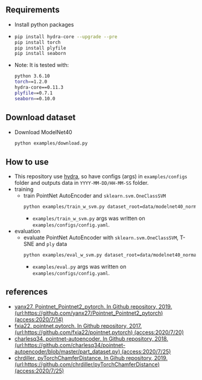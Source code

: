 ## Requirements
- Install python packages
- ```bash
  pip install hydra-core --upgrade --pre  
  pip install torch
  pip install plyfile
  pip install seaborn
  ```
- Note: It is tested with:
  ```bash
  python 3.6.10
  torch==1.2.0
  hydra-core==0.11.3
  plyfile==0.7.1
  seaborn==0.10.0
  ```

## Download dataset
- Download ModelNet40
  ```bash
  python examples/download.py
  ```

## How to use
- This repository use [hydra](https://hydra.cc/docs/intro/), so have configs (args) in `examples/configs` folder and outputs data in `YYYY-MM-DD/HH-MM-SS` folder.
- training
  - train PointNet AutoEncoder and  `sklearn.svm.OneClassSVM`
    ```bash
    python examples/train_w_svm.py dataset_root=data/modelnet40_normal_resampled/
    ```
    - `examples/train_w_svm.py` args was written on `examples/configs/config.yaml`. 
- evaluation
  - evaluate PointNet AutoEncoder with `sklearn.svm.OneClassSVM`, T-SNE and `ply` data
    ```bash
    python examples/eval_w_svm.py dataset_root=data/modelnet40_normal_resampled/ resume=outputs/YYYY-MM-DD/HH-MM-SS/model.pth.tar
    ```
    - `examples/eval.py` args was written on `examples/configs/config.yaml`.


## references
- [yanx27. Pointnet_Pointnet2_pytorch. In Github repository, 2019. (url:https://github.com/yanx27/Pointnet_Pointnet2_pytorch) (access:2020/7/14)](https://github.com/yanx27/Pointnet_Pointnet2_pytorch)
- [fxia22. pointnet.pytorch. In Github repository, 2017. (url:https://github.com/fxia22/pointnet.pytorch) (access:2020/7/20)](https://github.com/fxia22/pointnet.pytorch)
- [charlesq34. pointnet-autoencoder. In Github repository, 2018. (url:https://github.com/charlesq34/pointnet-autoencoder/blob/master/part_dataset.py) (access:2020/7/25)](https://github.com/charlesq34/pointnet-autoencoder/blob/master/part_dataset.py)
- [chrdiller. pyTorchChamferDistance. In Gihub repository, 2019. (url:https://github.com/chrdiller/pyTorchChamferDistance) (access:2020/7/25)](https://github.com/chrdiller/pyTorchChamferDistance)